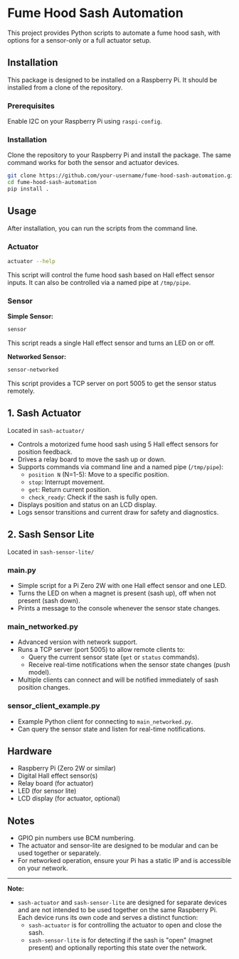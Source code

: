 # Fume Hood Sash Automation

This project provides Python scripts to automate a fume hood sash, with options for a sensor-only or a full actuator setup.

## Installation

This package is designed to be installed on a Raspberry Pi. It should be installed from a clone of the repository.

### Prerequisites

Enable I2C on your Raspberry Pi using `raspi-config`.

### Installation

Clone the repository to your Raspberry Pi and install the package. The same command works for both the sensor and actuator devices.

```bash
git clone https://github.com/your-username/fume-hood-sash-automation.git
cd fume-hood-sash-automation
pip install .
```

## Usage

After installation, you can run the scripts from the command line.

### Actuator
```bash
actuator --help
```
This script will control the fume hood sash based on Hall effect sensor inputs. It can also be controlled via a named pipe at `/tmp/pipe`.

### Sensor
**Simple Sensor:**
```bash
sensor
```
This script reads a single Hall effect sensor and turns an LED on or off.

**Networked Sensor:**
```bash
sensor-networked
```
This script provides a TCP server on port 5005 to get the sensor status remotely.

## 1. Sash Actuator
Located in `sash-actuator/`

- Controls a motorized fume hood sash using 5 Hall effect sensors for position feedback.
- Drives a relay board to move the sash up or down.
- Supports commands via command line and a named pipe (`/tmp/pipe`):
  - `position N` (N=1-5): Move to a specific position.
  - `stop`: Interrupt movement.
  - `get`: Return current position.
  - `check_ready`: Check if the sash is fully open.
- Displays position and status on an LCD display.
- Logs sensor transitions and current draw for safety and diagnostics.

## 2. Sash Sensor Lite
Located in `sash-sensor-lite/`

### main.py
- Simple script for a Pi Zero 2W with one Hall effect sensor and one LED.
- Turns the LED on when a magnet is present (sash up), off when not present (sash down).
- Prints a message to the console whenever the sensor state changes.

### main_networked.py
- Advanced version with network support.
- Runs a TCP server (port 5005) to allow remote clients to:
  - Query the current sensor state (`get` or `status` commands).
  - Receive real-time notifications when the sensor state changes (push model).
- Multiple clients can connect and will be notified immediately of sash position changes.

### sensor_client_example.py
- Example Python client for connecting to `main_networked.py`.
- Can query the sensor state and listen for real-time notifications.

## Hardware
- Raspberry Pi (Zero 2W or similar)
- Digital Hall effect sensor(s)
- Relay board (for actuator)
- LED (for sensor lite)
- LCD display (for actuator, optional)

## Notes
- GPIO pin numbers use BCM numbering.
- The actuator and sensor-lite are designed to be modular and can be used together or separately.
- For networked operation, ensure your Pi has a static IP and is accessible on your network.

---

**Note:**
- `sash-actuator` and `sash-sensor-lite` are designed for separate devices and are not intended to be used together on the same Raspberry Pi. Each device runs its own code and serves a distinct function:
  - `sash-actuator` is for controlling the actuator to open and close the sash.
  - `sash-sensor-lite` is for detecting if the sash is "open" (magnet present) and optionally reporting this state over the network.
